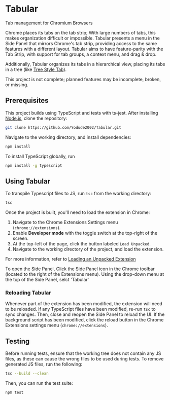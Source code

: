 # Tabular
Tab management for Chromium Browsers

Chrome places its tabs on the tab strip; With large numbers of tabs, this makes organization difficult or impossible.
Tabular presents a menu in the Side Panel that mirrors Chrome's tab strip, providing access to the same features with a different layout.
Tabular aims to have feature-parity with the Tab Strip, with support for tab groups, a context menu, and drag & drop.

Additionally, Tabular organizes its tabs in a hierarchical view, placing its tabs in a tree (like [Tree Style Tab](https://addons.mozilla.org/en-US/firefox/addon/tree-style-tab/)).

This project is not complete; planned features may be incomplete, broken, or missing.

## Prerequisites

This project builds using TypeScript and tests with ts-jest. After installing [Node.js](https://nodejs.org), clone the repository:
```sh
git clone https://github.com/Yodude2002/Tabular.git
```
Navigate to the working directory, and install dependencies:
```sh
npm install
```
To install TypeScript globally, run
```sh
npm install -g typescript
```

## Using Tabular

To transpile Typescript files to JS, run `tsc` from the working directory:
```sh
tsc
```
Once the project is built, you'll need to load the extension in Chrome:
1. Navigate to the Chrome Extensions Settings menu (`chrome://extensions`).
2. Enable **Developer mode** with the toggle switch at the top-right of the screen.
3. At the top-left of the page, click the button labeled `Load Unpacked`.
4. Navigate to the working directory of the project, and load the extension.

For more information, refer to [Loading an Unpacked Extension](https://developer.chrome.com/docs/extensions/get-started/tutorial/hello-world#load-unpacked)

To open the Side Panel, Click the Side Panel icon in the Chrome toolbar (located to the right of the Extensions menu).
Using the drop-down menu at the top of the Side Panel, selct 'Tabular'

### Reloading Tabular

Whenever part of the extension has been modified, the extension will need to be reloaded.
If any TypeScript files have been modified, re-run `tsc` to sync changes.
Then, close and reopen the Side Panel to reload the UI. 
If the background script has been modified, click the reload button in the Chrome Extensions settings menu (`chrome://extensions`).

## Testing

Before running tests, ensure that the working tree does not contain any JS files, as these can cause the wrong files to be used during tests.
To remove generated JS files, run the following:
```sh
tsc --build --clean
```
Then, you can run the test suite:
```sh
npm test
```
